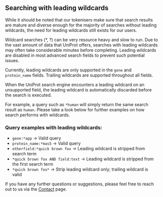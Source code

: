 ## Searching with leading wildcards  
While it should be noted that our tokenisers make sure that search results are mature and diverse enough for the majority of searches without leading wildcards, the need for leading wildcards still exists for our users.  

Wildcard searches (*, ?) can be very resource heavy and slow to run. Due to the vast amount of data that UniProt offers, searches with leading wildcards may often take considerable minutes before completing. Leading wildcards are disabled in most advanced search fields to prevent such potential issues.  

Currently, leading wildcards are only supported in the `gene` and `protein_name` fields. Trailing wildcards are supported throughout all fields.  

When the UniProt search engine encounters a leading wildcard on an unsupported field, the leading wildcard is automatically discarded before the search is executed.  

For example, a query such as `*human` will simply return the same search result as `human`. Please take a look below for further examples on how search performs with wildcards.  

### Query examples with leading wildcards:  
- `gene:*app` → Valid query  
- `protein_name:*mas5` → Valid query  
- `otherfield:*quick brown fox` -> Leading wildcard is stripped from search term  
- `*quick brown fox AND field:text` -> Leading wildcard is stripped from the first search term  
- `*quick brown fox*` -> Strip leading wildcard only; trailing wildcard is valid  

If you have any further questions or suggestions, please feel free to reach out to us via the [Contact](https://www.uniprot.org/contact) page.  
